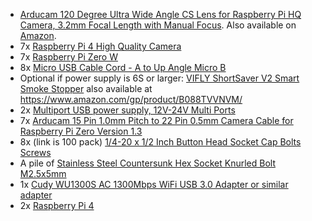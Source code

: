 * [Arducam 120 Degree Ultra Wide Angle CS Lens for Raspberry Pi HQ Camera, 3.2mm Focal Length with Manual Focus](https://www.arducam.com/product/arducam-cs-lens-for-raspberry-pi-hq-camera-120-degree-ultra-wide-angle-cs-mount-lens-3-2mm-focal-length-with-manual-focus-ln051/). Also available on [Amazon](https://www.amazon.com/Arducam-Degree-Raspberry-Camera-Length/dp/B08GLYR572/).
* 7x [Raspberry Pi 4 High Quality Camera](https://www.microcenter.com/product/621303/raspberry-pi-hq-camera-for-raspberry-pi-4)
* 7x [Raspberry Pi Zero W](https://www.microcenter.com/product/486575/raspberry-pi-zero-w)
* 8x [Micro USB Cable Cord - A to Up Angle Micro B](https://www.amazon.com/gp/product/B00EANUQ5M/)
* Optional if power supply is 6S or larger: [VIFLY ShortSaver V2 Smart Smoke Stopper](https://www.viflydrone.com/smokestopper.html) also available at https://www.amazon.com/gp/product/B088TVVNVM/
* 2x [Multiport USB power supply, 12V-24V Multi Ports](https://www.amazon.com/Charger-Adapter-Identification-Multi-Protection-Charging/dp/B0779D7DFG/)
* 7x [Arducam 15 Pin 1.0mm Pitch to 22 Pin 0.5mm Camera Cable for Raspberry Pi Zero Version 1.3](https://www.arducam.com/product/arducam-for-raspberry-pi-zero-camera-cable-3-8cm-ribbon-flex-extension-cable-for-pi-zerow-cb008/)
* 8x (link is 100 pack) [1/4-20 x 1/2 Inch Button Head Socket Cap Bolts Screws](https://www.amazon.com/gp/product/B07MZQ9F5K/)
* A pile of [Stainless Steel Countersunk Hex Socket Knurled Bolt M2.5x5mm](https://www.amazon.com/gp/product/B00NQ9JX3W/)
* 1x [Cudy WU1300S AC 1300Mbps WiFi USB 3.0 Adapter or similar adapter](https://www.amazon.com/gp/product/B084FS7BWF/)
* 2x [Raspberry Pi 4](https://www.microcenter.com/product/609038/raspberry-pi-4-model-b---4gb-ddr4)
